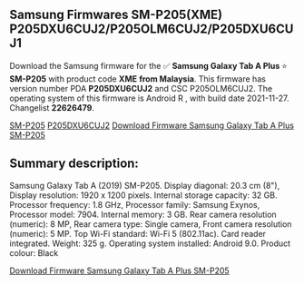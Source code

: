 <h2>Samsung Firmwares SM-P205(XME) P205DXU6CUJ2/P205OLM6CUJ2/P205DXU6CUJ1</h2>
Download the Samsung firmware for the ✅ <strong>Samsung Galaxy Tab A Plus </strong> ⭐ <strong>SM-P205</strong> with product code <strong>XME</strong> <strong> from Malaysia</strong>. This firmware has version number PDA <strong>P205DXU6CUJ2</strong> and CSC P205OLM6CUJ2. The operating system of this firmware is Android R , with build date 2021-11-27. Changelist <strong>22626479</strong>.


[SM-P205](https://samfirm.shop/samsung/model/SM-P205)
[P205DXU6CUJ2](https://samfirm.shop/samsung/pda/P205DXU6CUJ2)
[Download Firmware Samsung Galaxy Tab A Plus SM-P205](https://samfirm.shop/samsung/firmware/478305)
<h2>Summary description:</h2>
<p>Samsung Galaxy Tab A (2019) SM-P205. Display diagonal: 20.3 cm (8"), Display resolution: 1920 x 1200 pixels. Internal storage capacity: 32 GB. Processor frequency: 1.8 GHz, Processor family: Samsung Exynos, Processor model: 7904. Internal memory: 3 GB. Rear camera resolution (numeric): 8 MP, Rear camera type: Single camera, Front camera resolution (numeric): 5 MP. Top Wi-Fi standard: Wi-Fi 5 (802.11ac). Card reader integrated. Weight: 325 g. Operating system installed: Android 9.0. Product colour: Black</p>


[Download Firmware Samsung Galaxy Tab A Plus SM-P205](https://samfirm.shop/samsung/firmware/478305)
